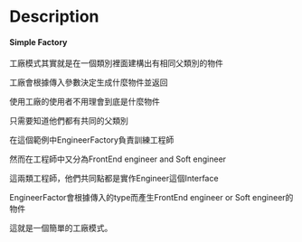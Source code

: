 # Description

#### Simple Factory


工廠模式其實就是在一個類別裡面建構出有相同父類別的物件

工廠會根據傳入參數決定生成什麼物件並返回

使用工廠的使用者不用理會到底是什麼物件

只需要知道他們都有共同的父類別

在這個範例中EngineerFactory負責訓練工程師

然而在工程師中又分為FrontEnd engineer and Soft engineer

這兩類工程師，他們共同點都是實作Engineer這個Interface

EngineerFactor會根據傳入的type而產生FrontEnd engineer or Soft engineer的物件

這就是一個簡單的工廠模式。

